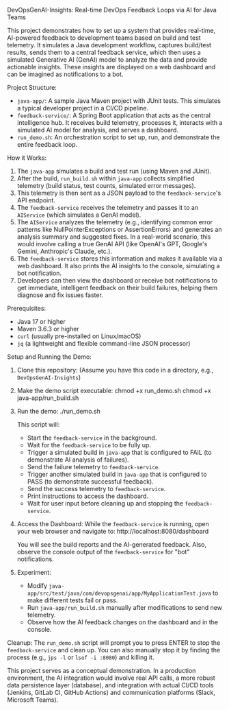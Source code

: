 DevOpsGenAI-Insights: Real-time DevOps Feedback Loops via AI for Java Teams

This project demonstrates how to set up a system that provides real-time, AI-powered feedback to development teams based on build and test telemetry. It simulates a Java development workflow, captures build/test results, sends them to a central feedback service, which then uses a simulated Generative AI (GenAI) model to analyze the data and provide actionable insights. These insights are displayed on a web dashboard and can be imagined as notifications to a bot.

Project Structure:
- `java-app/`: A sample Java Maven project with JUnit tests. This simulates a typical developer project in a CI/CD pipeline.
- `feedback-service/`: A Spring Boot application that acts as the central intelligence hub. It receives build telemetry, processes it, interacts with a simulated AI model for analysis, and serves a dashboard.
- `run_demo.sh`: An orchestration script to set up, run, and demonstrate the entire feedback loop.

How it Works:
1.  The `java-app` simulates a build and test run (using Maven and JUnit).
2.  After the build, `run_build.sh` within `java-app` collects simplified telemetry (build status, test counts, simulated error messages).
3.  This telemetry is then sent as a JSON payload to the `feedback-service`'s API endpoint.
4.  The `feedback-service` receives the telemetry and passes it to an `AIService` (which simulates a GenAI model).
5.  The `AIService` analyzes the telemetry (e.g., identifying common error patterns like NullPointerExceptions or AssertionErrors) and generates an analysis summary and suggested fixes. In a real-world scenario, this would involve calling a true GenAI API (like OpenAI's GPT, Google's Gemini, Anthropic's Claude, etc.).
6.  The `feedback-service` stores this information and makes it available via a web dashboard. It also prints the AI insights to the console, simulating a bot notification.
7.  Developers can then view the dashboard or receive bot notifications to get immediate, intelligent feedback on their build failures, helping them diagnose and fix issues faster.

Prerequisites:
- Java 17 or higher
- Maven 3.6.3 or higher
- `curl` (usually pre-installed on Linux/macOS)
- `jq` (a lightweight and flexible command-line JSON processor)

Setup and Running the Demo:

1.  Clone this repository:
    (Assume you have this code in a directory, e.g., `DevOpsGenAI-Insights`)

2.  Make the demo script executable:
    chmod +x run_demo.sh
    chmod +x java-app/run_build.sh

3.  Run the demo:
    ./run_demo.sh

    This script will:
    -   Start the `feedback-service` in the background.
    -   Wait for the `feedback-service` to be fully up.
    -   Trigger a simulated build in `java-app` that is configured to FAIL (to demonstrate AI analysis of failures).
    -   Send the failure telemetry to `feedback-service`.
    -   Trigger another simulated build in `java-app` that is configured to PASS (to demonstrate successful feedback).
    -   Send the success telemetry to `feedback-service`.
    -   Print instructions to access the dashboard.
    -   Wait for user input before cleaning up and stopping the `feedback-service`.

4.  Access the Dashboard:
    While the `feedback-service` is running, open your web browser and navigate to:
    http://localhost:8080/dashboard

    You will see the build reports and the AI-generated feedback. Also, observe the console output of the `feedback-service` for "bot" notifications.

5.  Experiment:
    -   Modify `java-app/src/test/java/com/devopsgenai/app/MyApplicationTest.java` to make different tests fail or pass.
    -   Run `java-app/run_build.sh` manually after modifications to send new telemetry.
    -   Observe how the AI feedback changes on the dashboard and in the console.

Cleanup:
The `run_demo.sh` script will prompt you to press ENTER to stop the `feedback-service` and clean up. You can also manually stop it by finding the process (e.g., `jps -l` or `lsof -i :8080`) and killing it.

This project serves as a conceptual demonstration. In a production environment, the AI integration would involve real API calls, a more robust data persistence layer (database), and integration with actual CI/CD tools (Jenkins, GitLab CI, GitHub Actions) and communication platforms (Slack, Microsoft Teams).